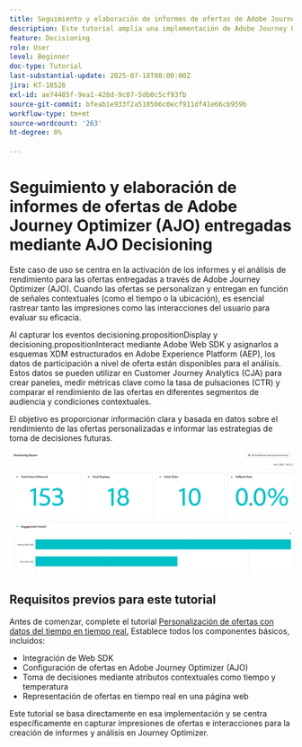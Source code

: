 ```yaml
---
title: Seguimiento y elaboración de informes de ofertas de Adobe Journey Optimizer (AJO) entregadas mediante AJO Decisioning
description: Este tutorial amplía una implementación de Adobe Journey Optimizer (AJO) existente que ofrece ofertas personalizadas basadas en datos contextuales como la temperatura. Describe cómo capturar los eventos de impresión e interacción y preparar los datos para la creación de informes dentro de Journey Optimizer.
feature: Decisioning
role: User
level: Beginner
doc-type: Tutorial
last-substantial-update: 2025-07-18T00:00:00Z
jira: KT-18526
exl-id: ae74485f-9ea1-428d-9c07-5db0c5cf93fb
source-git-commit: bfeab1e933f2a510506c0ecf911df41e66cb959b
workflow-type: tm+mt
source-wordcount: '263'
ht-degree: 0%

---
```


# Seguimiento y elaboración de informes de ofertas de Adobe Journey Optimizer (AJO) entregadas mediante AJO Decisioning

Este caso de uso se centra en la activación de los informes y el análisis de rendimiento para las ofertas entregadas a través de Adobe Journey Optimizer (AJO). Cuando las ofertas se personalizan y entregan en función de señales contextuales (como el tiempo o la ubicación), es esencial rastrear tanto las impresiones como las interacciones del usuario para evaluar su eficacia.

Al capturar los eventos decisioning.propositionDisplay y decisioning.propositionInteract mediante Adobe Web SDK y asignarlos a esquemas XDM estructurados en Adobe Experience Platform (AEP), los datos de participación a nivel de oferta están disponibles para el análisis. Estos datos se pueden utilizar en Customer Journey Analytics (CJA) para crear paneles, medir métricas clave como la tasa de pulsaciones (CTR) y comparar el rendimiento de las ofertas en diferentes segmentos de audiencia y condiciones contextuales.

El objetivo es proporcionar información clara y basada en datos sobre el rendimiento de las ofertas personalizadas e informar las estrategias de toma de decisiones futuras.



![tablero de informes](assets/dashboard-reporting.png)


## Requisitos previos para este tutorial

Antes de comenzar, complete el tutorial [Personalización de ofertas con datos del tiempo en tiempo real.](https://experienceleague.adobe.com/es/docs/journey-optimizer-learn/personalizing-offers-with-real-time-weather-data/introduction) Establece todos los componentes básicos, incluidos:

- Integración de Web SDK
- Configuración de ofertas en Adobe Journey Optimizer (AJO)
- Toma de decisiones mediante atributos contextuales como tiempo y temperatura
- Representación de ofertas en tiempo real en una página web

Este tutorial se basa directamente en esa implementación y se centra específicamente en capturar impresiones de ofertas e interacciones para la creación de informes y análisis en Journey Optimizer.
